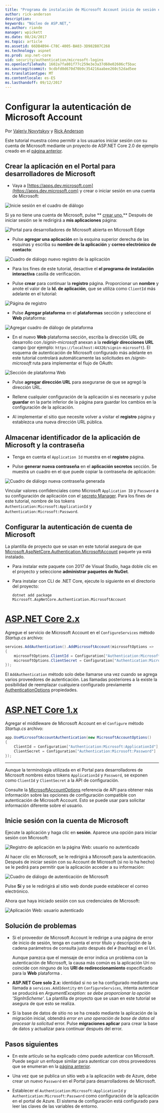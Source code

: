 ```yaml
---
title: "Programa de instalación de Microsoft Account inicio de sesión externo"
author: rick-anderson
description: 
keywords: "Núcleo de ASP.NET,"
ms.author: riande
manager: wpickett
ms.date: 08/24/2017
ms.topic: article
ms.assetid: 66DB4B94-C78C-4005-BA03-3D982B87C268
ms.technology: aspnet
ms.prod: asp.net-core
uid: security/authentication/microsoft-logins
ms.openlocfilehash: 1602a7fa801f77c259e3e3a37d60e02606cf5bac
ms.sourcegitcommit: 9cdbfd0d670d70b9c354216aabee260c52dad5ee
ms.translationtype: MT
ms.contentlocale: es-ES
ms.lasthandoff: 09/12/2017
---
```

# <a name="configuring-microsoft-account-authentication"></a>Configurar la autenticación de Microsoft Account

<a name=security-authentication-microsoft-logins></a>

Por [Valeriy Novytskyy](https://github.com/01binary) y [Rick Anderson](https://twitter.com/RickAndMSFT)

Este tutorial muestra cómo permitir a los usuarios iniciar sesión con su cuenta de Microsoft mediante un proyecto de ASP.NET Core 2.0 de ejemplo creado en el [página anterior](index.md).

## <a name="create-the-app-in-microsoft-developer-portal"></a>Crear la aplicación en el Portal para desarrolladores de Microsoft

* Vaya a [https://apps.dev.microsoft.com](https://apps.dev.microsoft.com) y crear o iniciar sesión en una cuenta de Microsoft:

![Inicie sesión en el cuadro de diálogo](index/_static/MicrosoftDevLogin.png)

Si ya no tiene una cuenta de Microsoft, pulse ** [crear uno.](https://signup.live.com/signup?wa=wsignin1.0&rpsnv=13&ct=1478151035&rver=6.7.6643.0&wp=SAPI_LONG&wreply=https%3a%2f%2fapps.dev.microsoft.com%2fLoginPostBack&id=293053&aadredir=1&contextid=D70D4F21246BAB50&bk=1478151036&uiflavor=web&uaid=f0c3de863a914c358b8dc01b1ff49e85&mkt=EN-US&lc=1033&lic=1)** Después de iniciar sesión se le redirigirá a **mis aplicaciones** página:

![Portal para desarrolladores de Microsoft abierta en Microsoft Edge](index/_static/MicrosoftDev.png)

* Pulse **agregar una aplicación** en la esquina superior derecha de las esquinas y escriba su **nombre de la aplicación** y **correo electrónico de contacto**:

![Cuadro de diálogo nuevo registro de la aplicación](index/_static/MicrosoftDevAppCreate.png)

* Para los fines de este tutorial, desactive el **el programa de instalación interactiva** casilla de verificación.

* Pulse **crear** para continuar la **registro** página. Proporcionar un **nombre** y anote el valor de la **Id. de aplicación**, que se utiliza como `ClientId` más adelante en el tutorial:

![Página de registro](index/_static/MicrosoftDevAppReg.png)

* Pulse **Agregar plataforma** en el **plataformas** sección y seleccione el **Web** plataforma:

![Agregar cuadro de diálogo de plataforma](index/_static/MicrosoftDevAppPlatform.png)

* En el nuevo **Web** plataforma sección, escriba la dirección URL de desarrollo con */signin-microsoft* anexan a la **redirigir direcciones URL** campo (por ejemplo: `https://localhost:44320/signin-microsoft`). El esquema de autenticación de Microsoft configurado más adelante en este tutorial controlará automáticamente las solicitudes en */signin-microsoft* ruta para implementar el flujo de OAuth:

![Sección de plataforma Web](index/_static/MicrosoftRedirectUri.png)

* Pulse **agregar dirección URL** para asegurarse de que se agregó la dirección URL.

* Rellene cualquier configuración de la aplicación si es necesario y pulse **guardar** en la parte inferior de la página para guardar los cambios en la configuración de la aplicación.

* Al implementar el sitio que necesite volver a visitar el **registro** página y establezca una nueva dirección URL pública.

## <a name="store-microsoft-application-id-and-password"></a>Almacenar identificador de la aplicación de Microsoft y la contraseña

* Tenga en cuenta el `Application Id` muestra en el **registro** página.

* Pulse **generar nueva contraseña** en el **aplicación secretos** sección. Se muestra un cuadro en el que puede copiar la contraseña de aplicación:

![Cuadro de diálogo nueva contraseña generada](index/_static/MicrosoftDevPassword.png)

Vincular valores confidenciales como Microsoft `Application ID` y `Password` a su configuración de aplicación con el [secreto Manager](../../app-secrets.md). Para los fines de este tutorial, nombre de los tokens `Authentication:Microsoft:ApplicationId` y `Authentication:Microsoft:Password`.

## <a name="configure-microsoft-account-authentication"></a>Configurar la autenticación de cuenta de Microsoft

La plantilla de proyecto que se usan en este tutorial asegura de que [Microsoft.AspNetCore.Authentication.MicrosoftAccount](https://www.nuget.org/packages/Microsoft.AspNetCore.Authentication.MicrosoftAccount) paquete ya está instalado.

* Para instalar este paquete con 2017 de Visual Studio, haga doble clic en el proyecto y seleccione **administrar paquetes de NuGet**.
* Para instalar con CLI de .NET Core, ejecute lo siguiente en el directorio del proyecto:

   `dotnet add package Microsoft.AspNetCore.Authentication.MicrosoftAccount`

# <a name="aspnet-core-2xtabaspnetcore2x"></a>[ASP.NET Core 2.x](#tab/aspnetcore2x)

Agregue el servicio de Microsoft Account en el `ConfigureServices` método *Startup.cs* archivo:

```csharp
services.AddAuthentication().AddMicrosoftAccount(microsoftOptions =>
{
    microsoftOptions.ClientId = Configuration["Authentication:Microsoft:ApplicationId"];
    microsoftOptions.ClientSecret = Configuration["Authentication:Microsoft:Password"];
});
```

El `AddAuthentication` método solo debe llamarse una vez cuando se agrega varios proveedores de autenticación. Las llamadas posteriores a la existe la posibilidad de reemplazar cualquiera configurado previamente [AuthenticationOptions](https://docs.microsoft.com/aspnet/core/api/microsoft.aspnetcore.builder.authenticationoptions) propiedades.

# <a name="aspnet-core-1xtabaspnetcore1x"></a>[ASP.NET Core 1.x](#tab/aspnetcore1x)

Agregar el middleware de Microsoft Account en el `Configure` método *Startup.cs* archivo:

```csharp
app.UseMicrosoftAccountAuthentication(new MicrosoftAccountOptions()
{
    ClientId = Configuration["Authentication:Microsoft:ApplicationId"],
    ClientSecret = Configuration["Authentication:Microsoft:Password"]
});
```

---

Aunque la terminología utilizada en el Portal para desarrolladores de Microsoft nombres estos tokens `ApplicationId` y `Password`, se exponen como `ClientId` y `ClientSecret` a la API de configuración.

Consulte la [MicrosoftAccountOptions](https://docs.microsoft.com/aspnet/core/api/microsoft.aspnetcore.builder.microsoftaccountoptions) referencia de API para obtener más información sobre las opciones de configuración compatible con autenticación de Microsoft Account. Esto se puede usar para solicitar información diferente sobre el usuario.

## <a name="sign-in-with-microsoft-account"></a>Inicie sesión con la cuenta de Microsoft

Ejecute la aplicación y haga clic en **sesión**. Aparece una opción para iniciar sesión con Microsoft:

![Registro de aplicación en la página Web: usuario no autenticado](index/_static/DoneMicrosoft.png)

Al hacer clic en Microsoft, se le redirigirá a Microsoft para la autenticación. Después de iniciar sesión con su Account de Microsoft (si no lo ha hecho) se le pedirá para permitir que la aplicación acceder a su información:

![Cuadro de diálogo de autenticación de Microsoft](index/_static/MicrosoftLogin.png)

Pulse **Sí** y se le redirigirá al sitio web donde puede establecer el correo electrónico.

Ahora que haya iniciado sesión con sus credenciales de Microsoft:

![Aplicación Web: usuario autenticado](index/_static/Done.png)

## <a name="troubleshooting"></a>Solución de problemas

* Si el proveedor de Microsoft Account le redirige a una página de error de inicio de sesión, tenga en cuenta el error título y descripción de la cadena parámetros de consulta justo después del `#` (hashtag) en el Uri.

  Aunque parezca que el mensaje de error indica un problema con la autenticación de Microsoft, la causa más común es la aplicación Uri no coincide con ninguno de los **URI de redireccionamiento** especificado para la **Web** plataforma .
* **ASP.NET Core solo 2.x:** identidad si no se ha configurado mediante una llamada a `services.AddIdentity` en `ConfigureServices`, intenta autenticar se producirá en *ArgumentException: se debe proporcionar la opción 'SignInScheme'*. La plantilla de proyecto que se usan en este tutorial se asegura de que esto se realiza.
* Si la base de datos de sitio no se ha creado mediante la aplicación de la migración inicial, obtendrá *error en una operación de base de datos al procesar la solicitud* error. Pulse **migraciones aplicar** para crear la base de datos y actualizar para continuar después del error.

## <a name="next-steps"></a>Pasos siguientes

* En este artículo se ha explicado cómo puede autenticar con Microsoft. Puede seguir un enfoque similar para autenticar con otros proveedores que se enumeran en la [página anterior](index.md).

* Una vez que se publica un sitio web a la aplicación web de Azure, debe crear un nuevo `Password` en el Portal para desarrolladores de Microsoft.

* Establecer el `Authentication:Microsoft:ApplicationId` y `Authentication:Microsoft:Password` como configuración de la aplicación en el portal de Azure. El sistema de configuración está configurado para leer las claves de las variables de entorno.
